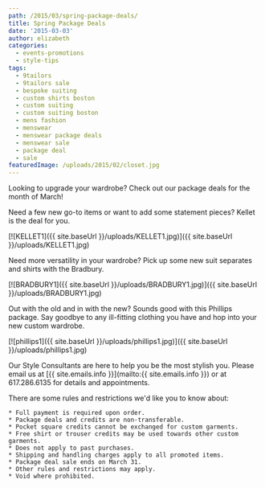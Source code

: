 ```yaml
---
path: /2015/03/spring-package-deals/
title: Spring Package Deals
date: '2015-03-03'
author: elizabeth
categories:
  - events-promotions
  - style-tips
tags:
  - 9tailors
  - 9tailors sale
  - bespoke suiting
  - custom shirts boston
  - custom suiting
  - custom suiting boston
  - mens fashion
  - menswear
  - menswear package deals
  - menswear sale
  - package deal
  - sale
featuredImage: /uploads/2015/02/closet.jpg
---
```

Looking to upgrade your wardrobe? Check out our package deals for the month of March!

Need a few new go-to items or want to add some statement pieces? Kellet is the deal for you.

[![KELLET1]({{ site.baseUrl }}/uploads/KELLET1.jpg)]({{ site.baseUrl }}/uploads/KELLET1.jpg)

Need more versatility in your wardrobe? Pick up some new suit separates and shirts with the Bradbury.

[![BRADBURY1]({{ site.baseUrl }}/uploads/BRADBURY1.jpg)]({{ site.baseUrl }}/uploads/BRADBURY1.jpg)

Out with the old and in with the new? Sounds good with this Phillips package. Say goodbye to any ill-fitting clothing you have and hop into your new custom wardrobe.

[![phillips1]({{ site.baseUrl }}/uploads/phillips1.jpg)]({{ site.baseUrl }}/uploads/phillips1.jpg)

Our Style Consultants are here to help you be the most stylish you. Please email us at [{{ site.emails.info }}](mailto:{{ site.emails.info }}) or at 617.286.6135 for details and appointments.

There are some rules and restrictions we'd like you to know about:

	* Full payment is required upon order.
	* Package deals and credits are non-transferable.
	* Pocket square credits cannot be exchanged for custom garments.
	* Free shirt or trouser credits may be used towards other custom garments.
	* Does not apply to past purchases.
	* Shipping and handling charges apply to all promoted items.
	* Package deal sale ends on March 31.
	* Other rules and restrictions may apply.
	* Void where prohibited.